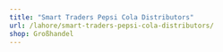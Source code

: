 ```yaml
---
title: "Smart Traders Pepsi Cola Distributors"
url: /lahore/smart-traders-pepsi-cola-distributors/
shop: Großhandel
---
```

